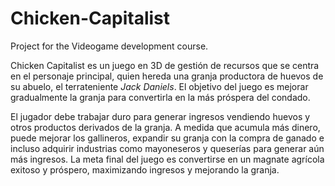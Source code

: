 # Chicken-Capitalist
Project for the Videogame development course.

Chicken Capitalist es un juego en 3D de gestión de recursos que se centra en el
personaje principal, quien hereda una granja productora de huevos de su abuelo,
el terrateniente *Jack Daniels*. El objetivo del juego es mejorar gradualmente la
granja para convertirla en la más próspera del condado.

El jugador debe trabajar duro para generar ingresos vendiendo huevos y otros
productos derivados de la granja. A medida que acumula más dinero, puede
mejorar los gallineros, expandir su granja con la compra de ganado e incluso
adquirir industrias como mayoneseros y queserías para generar aún más ingresos.
La meta final del juego es convertirse en un magnate agrícola exitoso y próspero,
maximizando ingresos y mejorando la granja.
